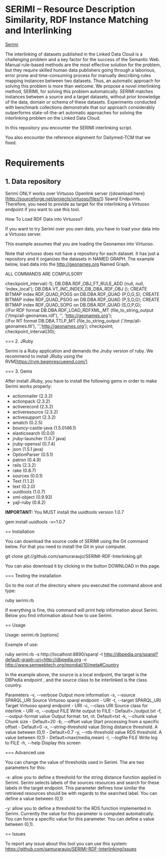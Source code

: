 # SERIMI – Resource Description Similarity, RDF Instance Matching and Interlinking  

[Serimi](https://github.com/samuraraujo/SERIMI-RDF-Interlinking/raw/master/image.png)
   
The interlinking of datasets published in the Linked Data Cloud is a 
challenging problem and a key factor for the success of the Semantic Web. 
Manual rule-based methods are the most effective solution for the problem, but 
they require skilled human data publishers going through a laborious, error 
prone and time-consuming process for manually describing rules mapping 
instances between two datasets. Thus, an automatic approach for solving this 
problem is more than welcome. We propose a novel interlinking 
method, SERIMI, for solving this problem automatically. SERIMI matches 
instances between a source and a target datasets, without prior knowledge of the 
data, domain or schema of these datasets. Experiments conducted with 
benchmark collections demonstrate that our approach considerably outperforms 
state-of-the-art automatic approaches for solving the interlinking problem on 
the Linked Data Cloud. 

In this repository you encounter the SERIMI interlinking script. 

You also encounter the reference alignment for Dailymed-TCM that we fixed.

# Requirements 

## 1. Data repository 
Serimi ONLY works over Virtuoso Openlink server ({download here}[http://sourceforge.net/projects/virtuoso/files/]) Sparql Endpoints. Therefore, you need to provide as target for the interlinking a Virtuoso endpoint if you want to use this tool.

How To Load RDF Data into Virtuoso?

If you want to try Serimi over you own data, you have to load your data into a Virtuoso server.

This example assumes that you are loading the Geonames into Virtuoso.  

Note that virtuoso does not have a repository for each dataset. It has just a repository and it organizes the datasets in NAMED GRAPH. The example below, load data into the http://geonames.org Named Graph.

ALL COMMANDS ARE COMPULSORY 

 checkpoint_interval(-1);
 DB.DBA.RDF_OBJ_FT_RULE_ADD (null, null, 'index_local');
 DB.DBA.VT_INC_INDEX_DB_DBA_RDF_OBJ ();	
 CREATE BITMAP index RDF_QUAD_POGS on DB.DBA.RDF_QUAD (P,O,G,S);
 CREATE BITMAP index RDF_QUAD_PSOG on DB.DBA.RDF_QUAD (P,S,O,G);
 CREATE BITMAP index RDF_QUAD_SOPG on DB.DBA.RDF_QUAD (S,O,P,G);	
 //For RDF format
 DB.DBA.RDF_LOAD_RDFXML_MT (file_to_string_output ('/tmp/all-geonames.rdf'), '', 'http://geonames.org');	
 //For NT format
 DB.DBA.TTLP_MT (file_to_string_output ('/tmp/all-geonames.ttl'), '','http://geonames.org');
 checkpoint;
 checkpoint_interval(30);

=== 2. JRuby

Serimi is a Ruby application and demands the Jruby version of ruby. We recommend to install JRuby using the RVM[https://rvm.beginrescueend.com/].

=== 3. Gems

After install JRuby, you have to install the following gems in order to make Serimi works properly:

* actionmailer (2.3.2)
* actionpack (2.3.2)
* activerecord (2.3.2)
* activeresource (2.3.2)
* activesupport (2.3.2)
* amatch (0.2.5)
* bouncy-castle-java (1.5.0146.1)
* elasticsearch (0.0.0)
* jruby-launcher (1.0.7 java)
* jruby-openssl (0.7.4)
* json (1.5.1 java)
* OptionParser (0.5.1)
* patron (0.4.9)
* rails (2.3.2)
* rake (0.8.7)
* sources (0.0.1)
* Text (1.1.2)
* text (0.2.0)
* uuidtools (1.0.7)
* xml-object (0.9.93)
* yajl-ruby (0.8.2)

<b>IMPORTANT:</b>
You MUST install the uuidtools version 1.0.7

gem install uuidtools -v=1.0.7

== Installation

You can download the source code of SERIMI using the Git command below. For that you need to install the Git in your computer.

 git clone git://github.com/samuraraujo/SERIMI-RDF-Interlinking.git
 
You can also download it by clicking in the button DOWNLOAD in this page.

=== Testing the installation

Go to the root of the directory where you executed the command above and type:

 ruby serimi.rb

If everything is fine, this command will print help information about Serimi. Below you find information about how to use Serimi.
 
== Usage

Usage: serimi.rb [options] 

Example of use: 

 ruby serimi.rb -s http://localhost:8890/sparql -t http://dbpedia.org/sparql?default-graph-uri=http://dbpedia.org
 -c http://www.semwebtech.org/mondial/10/meta#Country 

In the example above, the source is a local endpoint, the target is the DBPedia endpoint , and the source class to be interlinked is the class country.

Parameters
    -v, --verbose                    Output more information
    -s, --source SPARQL_URI          Source Virtuoso sparql endpoint - URI
    -t, --target SPARQL_URI          Target Virtuoso sparql endpoint - URI
    -c, --class URI                  Source class for interlink - URI
    -o, --output FILE                Write output to FILE - Default=./output.txt
    -f, --output-format value        Output format: txt, nt. Default=txt
    -k, --chunk value                Chunk size - Default=20
    -b, --offset value               Start processing from a specific offset - Default=0
    -x, --string-threshold value     String distance threshold. A value between (0,1) - Default=0.7
    -y, --rds-threshold value        RDS threshold. A value between (0,1) - Default=max(media,mean)
    -l, --logfile FILE               Write log to FILE
    -h, --help                       Display this screen

=== Advanced use

You can change the value of thresholds used in Serimi. The are two parameters for this:

-x: allow you to define a threshold for the string distance function applied in Serimi. Serimi selects labels of the sources resources and search for these labels in the target endpoint. This parameter defines how similar the retrieved resources should be with regards to the searched label. You can define a value between (0,1)

-y: allow you to define a threshold for the RDS function implemented in Serimi. Currently the value for this parameter is computed automatically. You can force a specific value for this parameter. You can define a value between (0,1).

== Issues

To report any issue about this tool you can use this system: https://github.com/samuraraujo/SERIMI-RDF-Interlinking/issues
